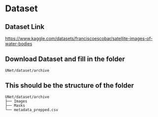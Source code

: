# Dataset 

## Dataset Link

https://www.kaggle.com/datasets/franciscoescobar/satellite-images-of-water-bodies

## Download Dataset and fill in the folder

```
UNet/dataset/archive
```

## This should be the structure of the folder

```
UNet/dataset/archive
├── Images
├── Masks
└── metadata_prepped.csv
```
